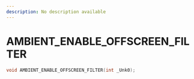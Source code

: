 ```yaml
---
description: No description available 
---
```


# AMBIENT_ENABLE_OFFSCREEN_FILTER

```cpp
void AMBIENT_ENABLE_OFFSCREEN_FILTER(int _Unk0);
```